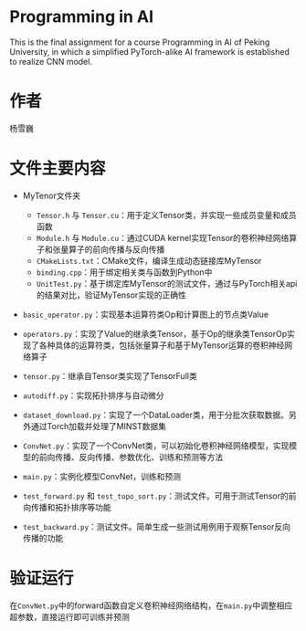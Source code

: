 # Programming in AI
This is the final assignment for a course Programming in AI of Peking University, in which a simplified PyTorch-alike AI framework is established to realize CNN model.

# 作者
杨雪巍

# 文件主要内容

* MyTenor文件夹
    * `Tensor.h` 与 `Tensor.cu`：用于定义Tensor类，并实现一些成员变量和成员函数
    * `Module.h` 与 `Module.cu`：通过CUDA kernel实现Tensor的卷积神经网络算子和张量算子的前向传播与反向传播
    * `CMakeLists.txt`：CMake文件，编译生成动态链接库MyTensor
    * `binding.cpp`：用于绑定相关类与函数到Python中
    * `UnitTest.py`：基于绑定库MyTensor的测试文件，通过与PyTorch相关api的结果对比，验证MyTensor实现的正确性

* `basic_operator.py`：实现基本运算符类Op和计算图上的节点类Value
* `operators.py`：实现了Value的继承类Tensor，基于Op的继承类TensorOp实现了各种具体的运算符类，包括张量算子和基于MyTensor运算的卷积神经网络算子
* `tensor.py`：继承自Tensor类实现了TensorFull类
* `autodiff.py`：实现拓扑排序与自动微分
* `dataset_download.py`：实现了一个DataLoader类，用于分批次获取数据。另外通过Torch加载并处理了MINST数据集
* `ConvNet.py`：实现了一个ConvNet类，可以初始化卷积神经网络模型，实现模型的前向传播、反向传播、参数优化、训练和预测等方法
* `main.py`：实例化模型ConvNet，训练和预测
* `test_forward.py` 和 `test_topo_sort.py`：测试文件。可用于测试Tensor的前向传播和拓扑排序等功能
* `test_backward.py`：测试文件。简单生成一些测试用例用于观察Tensor反向传播的功能

# 验证运行
在`ConvNet.py`中的forward函数自定义卷积神经网络结构，在`main.py`中调整相应超参数，直接运行即可训练并预测
